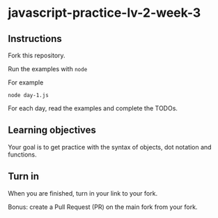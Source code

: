 # javascript-practice-lv-2-week-3

## Instructions

Fork this repository.

Run the examples with `node`

For example

    node day-1.js

For each day, read the examples and complete the TODOs.

## Learning objectives

Your goal is to get practice with the syntax of objects, dot notation and functions.

## Turn in

When you are finished, turn in your link to your fork.

Bonus: create a Pull Request (PR) on the main fork from your fork.
